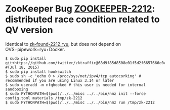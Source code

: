 # ZooKeeper Bug [ZOOKEEPER-2212](https://issues.apache.org/jira/browse/ZOOKEEPER-2212): distributed race condition related to QV version

Identical to [zk-found-2212.ryu](../zk-found-2212.ryu), but does not depend on OVS+pipework+ryu+Docker.

    $ sudo pip install git+https://github.com/twitter/zktraffic@68d9f85d8508e01f5d2f6657666c04e444e6423c  #(Jul 18, 2015)
    $ sudo pip install hookswitch
    $ sudo sh -c 'echo 0 > /proc/sys/net/ipv4/tcp_autocorking' # recommended if you are using Linux 3.14 or later
    $ sudo useradd -m nfqhooked # this user is needed for internal sandboxing
    $ sudo PYTHONPATH=$(pwd)/../../misc ../../bin/nmz init --force config.toml materials /tmp/zk-2212
    $ sudo PYTHONPATH=$(pwd)/../../misc ../../bin/nmz run /tmp/zk-2212
    
